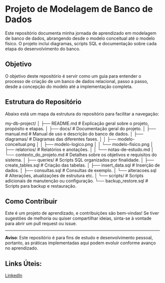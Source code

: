 # Projeto de Modelagem de Banco de Dados

Este repositório documenta minha jornada de aprendizado em modelagem de banco de dados, abrangendo desde o modelo conceitual até o modelo físico. O projeto inclui diagramas, scripts SQL e documentação sobre cada etapa do desenvolvimento do banco. 

## Objetivo

O objetivo deste repositório é servir como um guia para entender o processo de criação de um banco de dados relacional, passo a passo, desde a concepção do modelo até a implementação completa.

## Estrutura do Repositório

Abaixo está um mapa da estrutura do repositório para facilitar a navegação:

my-db-project/
│
├── README.md                   # Explicação geral sobre o projeto, propósito e etapas.
│
├── docs/                       # Documentação geral do projeto.
│   ├── manual.md               # Manual de uso e descrição do banco de dados.
│   ├── diagramas/              # Diagramas das diferentes fases.
│   │   ├── modelo-conceitual.png
│   │   ├── modelo-logico.png
│   │   └── modelo-fisico.png
│   ├── relatorios/             # Relatórios e anotações.
│   │   └── notas-de-estudo.md
│   └── contexto_do_projeto.md  # Detalhes sobre os objetivos e requisitos do sistema.
│
├── queries/                    # Scripts SQL organizados por finalidade.
│   ├── create_tables.sql       # Criação das tabelas.
│   ├── insert_data.sql         # Inserção de dados.
│   ├── consultas.sql           # Consultas de exemplo.
│   └── alteracoes.sql          # Alterações, atualizações de estrutura etc.
│
└── scripts/                    # Scripts adicionais de manutenção ou configuração.
    └── backup_restore.sql      # Scripts para backup e restauração.

## Como Contribuir

Este é um projeto de aprendizado, e contribuições são bem-vindas! Se tiver sugestões de melhoria ou quiser compartilhar ideias, sinta-se à vontade para abrir um pull request ou issue.

---

**Aviso**: Este repositório é para fins de estudo e desenvolvimento pessoal, portanto, as práticas implementadas aqui podem evoluir conforme avanço no aprendizado.

## Links Úteis:

[LinkedIn](https://www.linkedin.com/in/jpccerqueira/)

